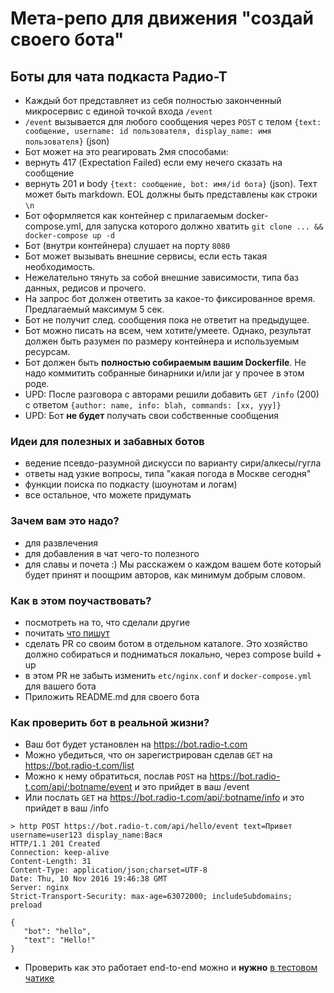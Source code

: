 # Мета-репо для движения "создай своего бота"

## Боты для чата подкаста Радио-Т

- Каждый бот представляет из себя полностью законченный микросервис с единой точкой входа `/event`
- `/event` вызывается для любого сообщения через `POST` с телом `{text: сообщение, username: id пользователя, display_name: имя пользователя}` (json)
- Бот может на это реагировать 2мя способами:
 - вернуть 417 (Expectation Failed) если ему нечего сказать на сообщение
 - вернуть 201 и body `{text: сообщение, bot: имя/id бота}` (json). Техт может быть markdown. EOL должны быть представлены как строки `\n`
- Бот оформляется как контейнер с прилагаемым docker-compose.yml, для запуска которого должно хватить `git clone ... && docker-compose up -d`
- Бот (внутри контейнера) слушает на порту `8080`
- Бот может вызывать внешние сервисы, если есть такая необходимость.
- Нежелательно тянуть за собой внешние зависимости, типа баз данных, редисов и прочего.
- На запрос бот должен ответить за какое-то фиксированное время. Предлагаемый максимум 5 сек.
- Бот не получит след. сообщения пока не ответит на предыдущее.
- Бот можно писать на всем, чем хотите/умеете. Однако, результат должен быть разумен по размеру контейнера и используемым ресурсам.
- Бот должен быть **полностью собираемым вашим Dockerfile**. Не надо коммитить собранные бинарники и/или jar у прочее в этом роде.
- UPD: После разговора с авторами решили добавить `GET /info` (200) с ответом `{author: name, info: blah, commands: [xx, yyy]}`
- UPD: Бот **не будет** получать свои собственные сообщения

### Идеи для полезных и забавных ботов
- ведение псевдо-разумной дискусси по варианту сири/алкесы/гугла
- ответы над узкие вопросы, типа "какая погода в Москве сегодня"
- функции поиска по подкасту (шоунотам и логам)
- все остальное, что можете придумать

### Зачем вам это надо?
- для развлечения
- для добавления в чат чего-то полезного
- для славы и почета :) Мы расскажем о каждом вашем боте который будет принят и поощрим авторов, как минимум добрым словом.

### Как в этом поучаствовать?
- посмотреть на то, что сделали другие
- почитать [что пишут](https://radio-t.com/p/2016/11/06/bot/)
- сделать PR со своим ботом в отдельном каталоге. Это хозяйство должно собираться и подниматься локально, через compose build + up
- в этом PR не забыть изменить `etc/nginx.conf` и `docker-compose.yml` для вашего бота
- Приложить README.md для своего бота

### Как проверить бот в реальной жизни?
- Ваш бот будет установлен на https://bot.radio-t.com
- Можно убедиться, что он зарегистрирован сделав `GET` на https://bot.radio-t.com/list
- Можно к нему обратиться, послав `POST` на https://bot.radio-t.com/api/:botname/event и это прийдет в ваш /event
- Или послать `GET` на https://bot.radio-t.com/api/:botname/info и это прийдет в ваш /info
 ```
 > http POST https://bot.radio-t.com/api/hello/event text=Привет username=user123 display_name:Вася
 HTTP/1.1 201 Created
 Connection: keep-alive
 Content-Length: 31
 Content-Type: application/json;charset=UTF-8
 Date: Thu, 10 Nov 2016 19:46:38 GMT
 Server: nginx
 Strict-Transport-Security: max-age=63072000; includeSubdomains; preload

 {
    "bot": "hello",
    "text": "Hello!"
 }
 ```
- Проверить как это работает end-to-end можно и **нужно** [в тестовом чатике](https://gitter.im/umputun/test)
